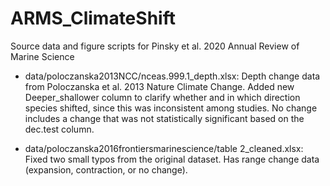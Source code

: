 # ARMS_ClimateShift

Source data and figure scripts for Pinsky et al. 2020 Annual Review of Marine Science 

- data/poloczanska2013NCC/nceas.999.1_depth.xlsx: Depth change data from Poloczanska et al. 2013 Nature Climate Change. Added new Deeper_shallower column to clarify whether and in which direction species shifted, since this was inconsistent among studies. No change includes a change that was not statistically significant based on the dec.test column.

- data/poloczanska2016frontiersmarinescience/table 2_cleaned.xlsx: Fixed two small typos from the original dataset. Has range change data (expansion, contraction, or no change).
